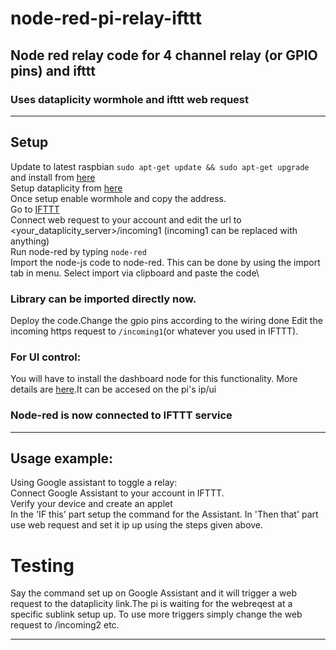 # node-red-pi-relay-ifttt
## Node red relay code for 4 channel relay (or GPIO pins) and ifttt
### Uses dataplicity wormhole and ifttt web request
------------------------------------------------------------------------------------------------------------------------------------------
## Setup 
Update to latest raspbian  ```sudo apt-get update && sudo apt-get upgrade``` and install from [here](https://nodered.org/docs/hardware/raspberrypi)\
Setup dataplicity from [here](https://www.dataplicity.com/)\
Once setup enable wormhole and copy the address.\
Go to [IFTTT](https://ifttt.com)\
Connect web request to your account and edit the url to <your_dataplicity_server>/incoming1 (incoming1 can be replaced with anything)\
Run node-red by typing ```node-red```\
Import the node-js code to node-red. This can be done by using the import tab in menu. Select import via clipboard and paste the code\
### Library can be imported directly now.
Deploy the code.Change the gpio pins according to the wiring done Edit the incoming https request to ```/incoming1```(or whatever you used in IFTTT). 
### For UI control:
You will have to install the dashboard node for this functionality. More details are [here](https://github.com/node-red/node-red-dashboard).It can be accesed on the pi's ip/ui
### Node-red is now connected to IFTTT service 
-------------------------------------------------------------------------------------------------------------------------------------------
## Usage example:
Using Google assistant to toggle a relay:\
Connect Google Assistant to your account in IFTTT.\
Verify your device and create an applet\
In the 'IF this' part setup the command for the Assistant. In 'Then that' part use web request and set it ip up using the steps given above.

# Testing
Say the command set up on Google Assistant and it will trigger a web request to the dataplicity link.The pi is waiting for the webreqest
at a specific sublink setup up. To use more triggers simply change the web request to /incoming2 etc.

------------------------------------------------------------------------------------------------------------------------------------------


